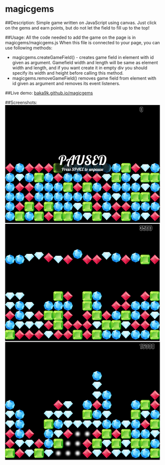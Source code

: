 # magicgems

##Description:
Simple game written on JavaScript using canvas. Just click on the gems and earn points, but do not let the field to fill up to the top!

##Usage:
All the code needed to add the game on the page is in magicgems/magicgems.js
When this file is connected to your page, you can use following methods:

 * magicgems.createGameField(<element id>) - creates game field in element with id given as argument.
Gamefield width and length will be same as element width and length, and if you want create it in empty div you should specify its width and height before calling this method.
 * magicgems.removeGameField(<element id>) removes game field from element with id given as argument and removes its event listeners.
 
##Live demo:
[baka9k.github.io/magicgems](baka9k.github.io/magicgems "Magicgems live demo")

##Screenshots:
![Screenshot 1](https://github.com/baka9k/magicgems/raw/master/screenshots/1.png "Magicgems screenshot")
![Screenshot 2](https://github.com/baka9k/magicgems/raw/master/screenshots/2.png "Magicgems screenshot")
![Screenshot 3](https://github.com/baka9k/magicgems/raw/master/screenshots/3.png "Magicgems screenshot")


